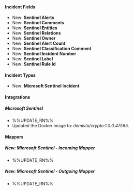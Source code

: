 
#### Incident Fields
- New: **Sentinel Alerts**
- New: **Sentinel Comments**
- New: **Sentinel Entities**
- New: **Sentinel Relations**
- New: **Sentinel Owner**
- New: **Sentinel Alert Count**
- New: **Sentinel Classification Comment**
- New: **Sentinel Incident Number**
- New: **Sentinel Label**
- New: **Sentinel Rule Id**

#### Incident Types
- New: **Microsoft Sentinel Incident**

#### Integrations
##### Microsoft Sentinel
- %%UPDATE_RN%%
- Updated the Docker image to: *demisto/crypto:1.0.0.47585*.

#### Mappers
##### New: Microsoft Sentinel - Incoming Mapper
- %%UPDATE_RN%%
##### New: Microsoft Sentinel - Outgoing Mapper
- %%UPDATE_RN%%
